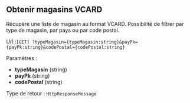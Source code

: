 ## <span id='vcardmag'>Obtenir magasins VCARD</span>

Récupère une liste de magasin au format VCARD. Possibilité de filtrer par type de magasin, par pays ou par code postal.

Url :`[GET] ?typeMagasin={typeMagasin:string}&payPk={payPk:string}&codePostal={codePostal:string}`

Paramètres : 

- **typeMagasin** (string)
- **payPk** (string)
- **codePostal** (string)

Type de retour : `HttpResponseMessage`

